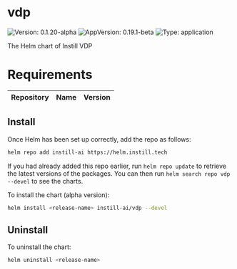 # vdp

![Version: 0.1.20-alpha](https://img.shields.io/badge/Version-0.1.20--alpha-informational?style=flat-square) ![AppVersion: 0.19.1-beta](https://img.shields.io/badge/AppVersion-0.19.1--beta-informational?style=flat-square) ![Type: application](https://img.shields.io/badge/Type-application-informational?style=flat-square)

The Helm chart of Instill VDP

# Requirements

| Repository | Name | Version |
|------------|------|---------|

## Install

Once Helm has been set up correctly, add the repo as follows:

```bash
helm repo add instill-ai https://helm.instill.tech
```

If you had already added this repo earlier, run `helm repo update` to retrieve
the latest versions of the packages. You can then run `helm search repo vdp --devel` to see the charts.

To install the chart (alpha version):

```bash
helm install <release-name> instill-ai/vdp --devel
```

## Uninstall

To uninstall the chart:

```bash
helm uninstall <release-name>
```
